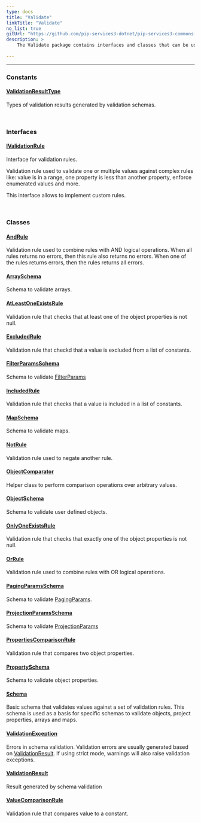 ```yaml
---
type: docs
title: "Validate"
linkTitle: "Validate"
no_list: true
gitUrl: "https://github.com/pip-services3-dotnet/pip-services3-commons-dotnet"
description: >
    The Validate package contains interfaces and classes that can be used to create custom validation rules; such as rules based on combinations of the logical operators AND, OR and NOT.
 
---
```

---

<div class="module-body"> 

### Constants

#### [ValidationResultType](validation_result_type)
Types of validation results generated by validation schemas.

<br>

### Interfaces

#### [IValidationRule](ivalidation_rule)
Interface for validation rules.

Validation rule used to validate one or multiple values
against complex rules like: value is in a range,
one property is less than another property,
enforce enumerated values and more.

This interface allows to implement custom rules.

<br>

### Classes

#### [AndRule](and_rule)
Validation rule used to combine rules with AND logical operations.
When all rules returns no errors, then this rule also returns no errors.
When one of the rules returns errors, then the rules returns all errors.

#### [ArraySchema](array_schema)
Schema to validate arrays.

#### [AtLeastOneExistsRule](at_least_one_exists_rule)
Validation rule that checks that at least one of the object properties is not null.

#### [ExcludedRule](excluded_rule)
Validation rule that checkd that a value is excluded from a list of constants.

#### [FilterParamsSchema](filter_params_schema)
Schema to validate [FilterParams](../data/filter_params)

#### [IncludedRule](included_rule)
Validation rule that checks that a value is included in a list of constants.

#### [MapSchema](map_schema)
Schema to validate maps.

#### [NotRule](not_rule)
Validation rule used to negate another rule.

#### [ObjectComparator](object_comparator)
Helper class to perform comparison operations over arbitrary values.

#### [ObjectSchema](object_schema)
Schema to validate user defined objects.

#### [OnlyOneExistsRule](only_one_exists_rule)
Validation rule that checks that exactly one of the object properties is not null.

#### [OrRule](or_rule)
Validation rule used to combine rules with OR logical operations.

#### [PagingParamsSchema](paging_params_schema)
Schema to validate [PagingParams](../data/paging_params).

#### [ProjectionParamsSchema](projection_params_schema)
Schema to validate [ProjectionParams](../data/projection_params)

#### [PropertiesComparisonRule](properties_comparison_rule)
Validation rule that compares two object properties.

#### [PropertySchema](property_schema)
Schema to validate object properties.

#### [Schema](schema)
Basic schema that validates values against a set of validation rules.
This schema is used as a basis for specific schemas to validate 
objects, project properties, arrays and maps.

#### [ValidationException](validation_exception)
Errors in schema validation.
Validation errors are usually generated based on [ValidationResult](validation_result).
If using strict mode, warnings will also raise validation exceptions.

#### [ValidationResult](validation_result)
Result generated by schema validation

#### [ValueComparisonRule](value_comparison_rule)
Validation rule that compares value to a constant.

</div>
